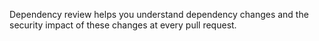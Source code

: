 Dependency review helps you understand dependency changes and the security impact of these changes at every pull request.
